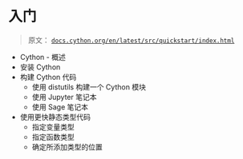 # 入门

> 原文： [`docs.cython.org/en/latest/src/quickstart/index.html`](http://docs.cython.org/en/latest/src/quickstart/index.html)

*   Cython - 概述
*   安装 Cython
*   构建 Cython 代码
    *   使用 distutils 构建一个 Cython 模块
    *   使用 Jupyter 笔记本
    *   使用 Sage 笔记本
*   使用更快静态类型代码
    *   指定变量类型
    *   指定函数类型
    *   确定所添加类型的位置

